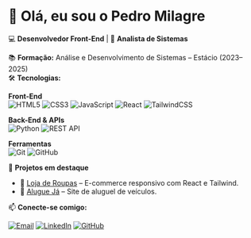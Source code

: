 # 👋 Olá, eu sou o Pedro Milagre  

💻 **Desenvolvedor Front-End** | 🎯 **Analista de Sistemas**  

📚 **Formação:** Análise e Desenvolvimento de Sistemas – Estácio (2023–2025)   
🛠️ **Tecnologias:**

**Front-End**  
![HTML5](https://img.shields.io/badge/HTML5-E34F26?style=for-the-badge&logo=html5&logoColor=white)
![CSS3](https://img.shields.io/badge/CSS3-1572B6?style=for-the-badge&logo=css3&logoColor=white)
![JavaScript](https://img.shields.io/badge/JavaScript-F7DF1E?style=for-the-badge&logo=javascript&logoColor=black)
![React](https://img.shields.io/badge/React-61DAFB?style=for-the-badge&logo=react&logoColor=black)
![TailwindCSS](https://img.shields.io/badge/Tailwind_CSS-38B2AC?style=for-the-badge&logo=tailwind-css&logoColor=white)

**Back-End & APIs**  
![Python](https://img.shields.io/badge/Python-3776AB?style=for-the-badge&logo=python&logoColor=white)
![REST API](https://img.shields.io/badge/REST-02569B?style=for-the-badge&logo=rest&logoColor=white)

**Ferramentas**  
![Git](https://img.shields.io/badge/Git-F05032?style=for-the-badge&logo=git&logoColor=white)
![GitHub](https://img.shields.io/badge/GitHub-181717?style=for-the-badge&logo=github&logoColor=white)


🚀 **Projetos em destaque**    
- 🛒 [Loja de Roupas](link) – E-commerce responsivo com React e Tailwind.   
- 🏡 [Alugue Já](https://pedromilagre.github.io/Alugue_Ja/) – Site de aluguel de veículos.  

📫 **Conecte-se comigo:** 

[![Email](https://img.shields.io/badge/Email-pmilagre01%40gmail.com-red?style=for-the-badge&logo=gmail&logoColor=white)](https://mail.google.com/mail/?view=cm&to=pmilagre01@gmail.com)
[![LinkedIn](https://img.shields.io/badge/LinkedIn-Pedro%20Milagre-blue?style=for-the-badge&logo=linkedin&logoColor=white)](https://www.linkedin.com/in/pedromilagre-dev)
[![GitHub](https://img.shields.io/badge/GitHub-PedroMilagre-black?style=for-the-badge&logo=github&logoColor=white)](https://github.com/PedroMilagre)

